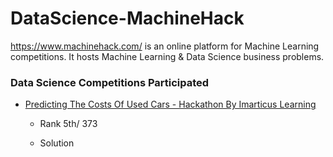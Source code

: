 # DataScience-MachineHack

https://www.machinehack.com/ is an online platform for Machine Learning competitions. It hosts Machine Learning & Data Science business problems.



###  Data Science Competitions Participated

- [Predicting The Costs Of Used Cars - Hackathon By Imarticus Learning](https://www.machinehack.com/course/predicting-the-costs-of-used-cars-hackathon-by-imarticus/)

  - Rank 5th/ 373
  
  - Solution
